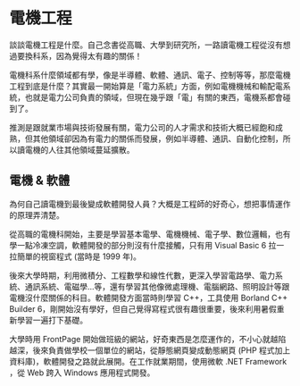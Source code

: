 # 電機工程

談談電機工程是什麼。自己念書從高職、大學到研究所，一路讀電機工程從沒有想過要換科系，因為覺得太有趣的關係！

電機科系什麼領域都有學，像是半導體、軟體、通訊、電子、控制等等，那麼電機工程到底是什麼？其實最一開始算是「電力系統」方面，例如電機機械和輸配電系統，也就是電力公司負責的領域，但現在幾乎跟「電」有關的東西，電機系都會碰到了。

推測是跟就業市場與技術發展有關，電力公司的人才需求和技術大概已經飽和成熟，但其他領域卻因為有電力的關係而發展，例如半導體、通訊、自動化控制，所以讀電機的人往其他領域蔓延擴散。

## 電機 & 軟體

為何自己讀電機到最後變成軟體開發人員？大概是工程師的好奇心，想把事情運作的原理弄清楚。

從高職的電機科開始，主要是學習基本電學、電機機械、電子學、數位邏輯，也有學一點冷凍空調，軟體開發的部分則沒有什麼接觸，只有用 Visual Basic 6 拉一拉簡單的視窗程式 (當時是 1999 年)。

後來大學時期，利用微積分、工程數學和線性代數，更深入學習電路學、電力系統、通訊系統、電磁學...等，還有學習其他像微處理機、電腦網路、照明設計等跟電機沒什麼關係的科目。軟體開發方面當時則學習 C++，工具使用 Borland C++ Builder 6，剛開始沒有學好，但自己覺得寫程式很有趣很重要，後來利用暑假重新學習一遍打下基礎。

大學時用 FrontPage 開始做班級的網站，好奇東西是怎麼運作的，不小心就越陷越深，後來負責做學校一個單位的網站，從靜態網頁變成動態網頁 (PHP 程式加上資料庫)，軟體開發之路就此展開。在工作就業期間，使用微軟 .NET Framework ，從 Web 跨入 Windows 應用程式開發。


